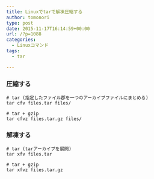 ```yaml
---
title: Linuxでtarで解凍圧縮する
author: tomonori
type: post
date: 2015-11-17T16:14:59+00:00
url: /?p=1088
categories:
  - Linuxコマンド
tags:
  - tar

---
```

### 圧縮する

```:bash
# tar (指定したファイル郡を一つのアーカイブファイルにまとめる)
tar cfv files.tar files/

# tar + gzip
tar cfvz files.tar.gz files/
```

### 解凍する

```:bash
# tar (tarアーカイブを展開)
tar xfv files.tar

# tar + gzip
tar xfvz files.tar.gz 
```